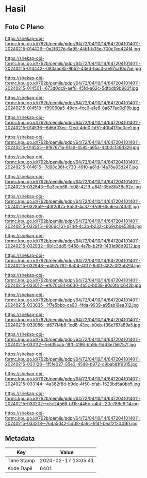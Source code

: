# Hasil

## Foto C Plano

https://sirekap-obj-formc.kpu.go.id/762b/pemilu/pdpr/64/72/04/10/14/6472041014011-20240215-014426--0e2f627d-6a95-44b1-b35e-700c7ed424f4.jpg

https://sirekap-obj-formc.kpu.go.id/762b/pemilu/pdpr/64/72/04/10/14/6472041014011-20240215-014442--083aac85-9b52-43ed-bac3-ae97ca10d7ce.jpg

https://sirekap-obj-formc.kpu.go.id/762b/pemilu/pdpr/64/72/04/10/14/6472041014011-20240215-014501--673d0dc9-aef8-45fd-a62c-5dfbdb9b983f.jpg

https://sirekap-obj-formc.kpu.go.id/762b/pemilu/pdpr/64/72/04/10/14/6472041014011-20240215-014518--f99060a5-49cb-4cc9-a1e6-8a677ad0d19b.jpg

https://sirekap-obj-formc.kpu.go.id/762b/pemilu/pdpr/64/72/04/10/14/6472041014011-20240215-014536--6d6d03ec-f2ed-4dd0-bf51-40b417bc0ce1.jpg

https://sirekap-obj-formc.kpu.go.id/762b/pemilu/pdpr/64/72/04/10/14/6472041014011-20240215-014555--9f87671a-61a9-4585-a65a-44b3c136d326.jpg

https://sirekap-obj-formc.kpu.go.id/762b/pemilu/pdpr/64/72/04/10/14/6472041014011-20240215-014615--7d93c36f-c730-4910-a61d-14a76e83d247.jpg

https://sirekap-obj-formc.kpu.go.id/762b/pemilu/pdpr/64/72/04/10/14/6472041014011-20240215-032843--9a3cdb66-fc08-4219-a841-35b8fb38a92e.jpg

https://sirekap-obj-formc.kpu.go.id/762b/pemilu/pdpr/64/72/04/10/14/6472041014011-20240215-032859--40f2df7a-9553-4c37-97d8-65a6ea243a1f.jpg

https://sirekap-obj-formc.kpu.go.id/762b/pemilu/pdpr/64/72/04/10/14/6472041014011-20240215-032915--6066c161-b74d-4c3b-b232-cb69cbbe538d.jpg

https://sirekap-obj-formc.kpu.go.id/762b/pemilu/pdpr/64/72/04/10/14/6472041014011-20240215-032932--9b1c3dd5-5458-4a7b-b2f9-1431d98d9212.jpg

https://sirekap-obj-formc.kpu.go.id/762b/pemilu/pdpr/64/72/04/10/14/6472041014011-20240215-032948--e497c762-9a04-4017-9d01-482c0f2bb2f4.jpg

https://sirekap-obj-formc.kpu.go.id/762b/pemilu/pdpr/64/72/04/10/14/6472041014011-20240215-033012--ef670c84-b630-4b5c-b039-90c0fb1c642b.jpg

https://sirekap-obj-formc.kpu.go.id/762b/pemilu/pdpr/64/72/04/10/14/6472041014011-20240215-033035--1f7e5bbb-ca90-4fda-9939-a95ab19ea312.jpg

https://sirekap-obj-formc.kpu.go.id/762b/pemilu/pdpr/64/72/04/10/14/6472041014011-20240215-033056--d677f4b6-1cd8-43cc-b0eb-f36e767a89a5.jpg

https://sirekap-obj-formc.kpu.go.id/762b/pemilu/pdpr/64/72/04/10/14/6472041014011-20240215-033112--5eb15cab-18ff-4196-bb9b-9d43e756757f.jpg

https://sirekap-obj-formc.kpu.go.id/762b/pemilu/pdpr/64/72/04/10/14/6472041014011-20240215-033128--1f5fe027-85e3-45d8-b972-d9bab81f9315.jpg

https://sirekap-obj-formc.kpu.go.id/762b/pemilu/pdpr/64/72/04/10/14/6472041014011-20240215-033144--4a382f8d-b9de-4f50-bfab-1523bd5a0bb5.jpg

https://sirekap-obj-formc.kpu.go.id/762b/pemilu/pdpr/64/72/04/10/14/6472041014011-20240215-033202--c5c24566-bf15-446b-a4bf-f20e788c9f14.jpg

https://sirekap-obj-formc.kpu.go.id/762b/pemilu/pdpr/64/72/04/10/14/6472041014011-20240215-033218--764a5d42-5d08-4a6c-9f4f-beaf2f204161.jpg


## Metadata

| Key        | Value               |
| ---------- | ------------------- |
| Time Stamp | 2024-02-17 13:05:41 |
| Kode Dapil | 6401                |



